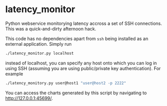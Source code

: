 # latency_monitor

Python webservice monitorying latency accross a set of SSH connections. This was a quick-and-dirty afternoon hack.

This code has no dependencies apart from `ssh` being installed as an external application. Simply run
```sh
./latency_monitor.py localhost
```
instead of localhost, you can specify any host onto which you can log in using SSH (assuming you are using public/private key authentication). For example
```sh
./latency_monitory.py user@host1 "user@host2 -p 2222"
```

You can access the charts generated by this script by navigating to http://127.0.0.1:45699/.
